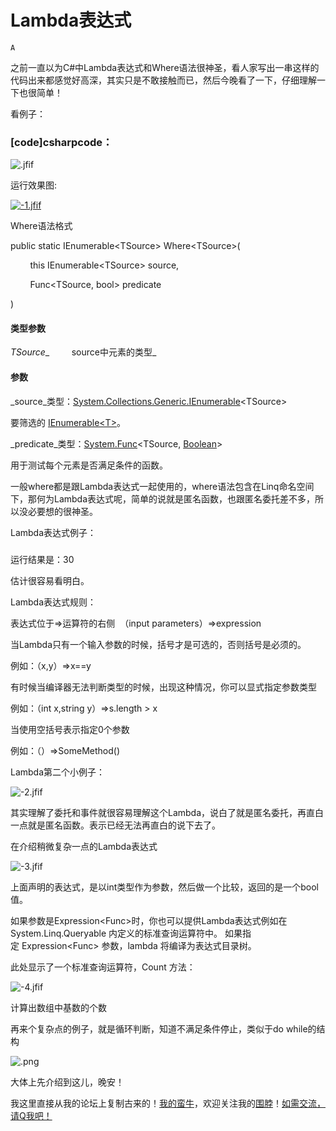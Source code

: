 # Lambda表达式

`A`

之前一直以为C\#中Lambda表达式和Where语法很神圣，看人家写出一串这样的代码出来都感觉好高深，其实只是不敢接触而已，然后今晚看了一下，仔细理解一下也很简单！

看例子：

### **\[code\]csharpcode：**

![.jfif](image/.jfif)

运行效果图:

[![-1.jfif](image/-1.jfif)](http://www.unitymanual.com/data/attachment/album/201405/23/003702vc4lqibbe3pbnbfc.jpg)

Where语法格式

public static IEnumerable\<TSource\> Where\<TSource\>\(

        this IEnumerable\<TSource\> source,

        Func\<TSource, bool\> predicate

\)

#### 类型参数

_TSource__         source中元素的类型_

#### 参数

_source_类型：[System.Collections.Generic.IEnumerable]()\<TSource\>

要筛选的 [IEnumerable\<T\>]()。

_predicate_类型：[System.Func]()\<TSource, [Boolean]()\>

用于测试每个元素是否满足条件的函数。

一般where都是跟Lambda表达式一起使用的，where语法包含在Linq命名空间下，那何为Lambda表达式呢，简单的说就是匿名函数，也跟匿名委托差不多，所以没必要想的很神圣。

Lambda表达式例子：

### 

运行结果是：30

估计很容易看明白。

Lambda表达式规则：

表达式位于=\>运算符的右侧  （input parameters）=\>expression

当Lambda只有一个输入参数的时候，括号才是可选的，否则括号是必须的。

例如：（x,y）=\>x==y

有时候当编译器无法判断类型的时候，出现这种情况，你可以显式指定参数类型

例如：（int x,string y）=\>s.length \> x

当使用空括号表示指定0个参数

例如：（）=\>SomeMethod\(\)

Lambda第二个小例子：

![-2.jfif](image/-2.jfif)

其实理解了委托和事件就很容易理解这个Lambda，说白了就是匿名委托，再直白一点就是匿名函数。表示已经无法再直白的说下去了。

在介绍稍微复杂一点的Lambda表达式

![-3.jfif](image/-3.jfif)

上面声明的表达式，是以int类型作为参数，然后做一个比较，返回的是一个bool值。

如果参数是Expression\<Func\>时，你也可以提供Lambda表达式例如在 System.Linq.Queryable 内定义的标准查询运算符中。 如果指定 Expression\<Func\> 参数，lambda 将编译为表达式目录树。

此处显示了一个标准查询运算符，Count 方法：

![-4.jfif](image/-4.jfif)

计算出数组中基数的个数

再来个复杂点的例子，就是循环判断，知道不满足条件停止，类似于do while的结构

![.png](image/.png)

大体上先介绍到这儿，晚安！

我这里直接从我的论坛上复制古来的！[我的蛮牛](http://www.unitymanual.com/home.php?mod=space&uid=1261&do=blog&quickforward=1&id=744)，欢迎关注我的[围脖](http://weibo.com/dingxiaowei2013)！[如需交流，请Q我吧！](http://wpa.qq.com/msgrd?v=3&uin=1213250243&site=qq&menu=yes)
